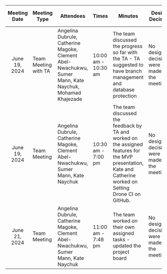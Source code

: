 
|  Meeting Date |Meeting Type| Attendees | Times | Minutes        | Design Decision | Next meeting Details |
| :-------------: | ------------- | ------------- |------------- |------------- | ------------- | ---|
|June 19, 2024 |Team Meeting with TA|Angelina Dubrule,	Catherine Magoke,	Clement Abel-Nwachukwu,	Sumer Mann,	Kate Naychuk, Mohamad Khajezade | 10:00 am  - 10:30 am| The team discussed the progress so far with the TA -  TA suggested to have branch management and database protection|  No design decision were made in the meeting | June 19, 2024 - The team working on the code, database for July 5th | 
|June 19, 2024 |Team Meeting|Angelina Dubrule,	Catherine Magoke,	Clement Abel-Nwachukwu,	Sumer Mann,	Kate Naychuk| 10:30 am - 7:00 pm | The team discussed the feedback by TA and worked on the assigned features for the MVP presentation, Kate and Catherine worked on Setting Drone CI on GitHub.  | No design decisions were made in the meeting | June 21, 2024 - The team would be working on the code, and database, testing for the MVP presentation | 
|June 21, 2024 |Team Meeting|Angelina Dubrule,	Catherine Magoke,	Clement Abel-Nwachukwu,	Sumer Mann,	Kate Naychuk| 11:00 am - 7:48 pm | The team worked on their own assigned tasks - updated the project board | No design decisions were made in the meeting | June 26, 2024 - The team would be working on the code, and database, testing for the MVP presentation | 

